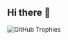 ## Hi there 👋

![GitHub Trophies](https://github-profile-trophy.vercel.app/?username=GeetikaAkki&theme=dracula&no-frame=true&no-bg=true&margin-w=4&column=3)
